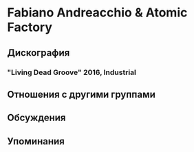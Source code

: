 # Fabiano Andreacchio & Atomic Factory



## Дискография

### "Living Dead Groove" 2016, Industrial




## Отношения с другими группами


## Обсуждения


## Упоминания

